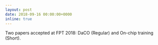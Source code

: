 ```yaml
---
layout: post
date: 2018-09-16 00:00:00+0000
inline: true
---
```


Two papers accepted at FPT 2018: DaCO (Regular) and On-chip training (Short).

